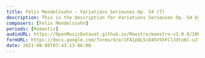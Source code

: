 ```yaml
---
title: Felix Mendelssohn - Variations Serieuses Op. 54 (7)
description: This is the description for Variations Serieuses Op. 54 by Felix Mendelssohn
composers: [Felix Mendelssohn]
periods: [Romantic]
audioURL: https://OpenMusicDataset.github.io/Maestro/maestro-v3.0.0/2008/MIDI-Unprocessed_10_R3_2008_01-05_ORIG_MID--AUDIO_10_R3_2008_wav--1.midi
formURL: https://docs.google.com/forms/d/e/1FAIpQLScD4SVShFClJdto6C-uJ7OObcNu9UIphdFkccCUlM7baa43GA/viewform
date: 2021-08-08T07:43:13-06:00
---
```

